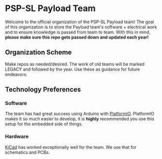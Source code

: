 # PSP-SL Payload Team
Welcome to the official organization of the PSP-SL Payload team!
The goal of this organization is to store the Payload team's software + electrical work and to ensure knowledge is passed from team to team. With this in mind, **please make sure this repo gets passed down and updated each year!**


## Organization Scheme
Make repos as needed/desired. The work of old teams will be marked LEGACY and followed by the year. Use these as guidance for future endeavors.

## Technology Preferences
### Software
The team has had great success using Arduino with [PlatformIO](https://platformio.org/). PlatformIO makes it so much easier to develop, it is **highly** recommended you use this setup for the embedded side of things.
### Hardware
[KiCad](https://www.kicad.org/) has worked exceptionally well for the team. We use that for schematics and PCBs. 
